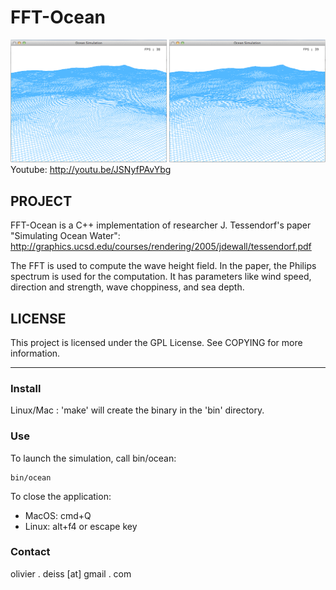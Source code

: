 # FFT-Ocean

![Screenshot](media/Screenshot.png)
Youtube: http://youtu.be/JSNyfPAvYbg

## PROJECT

FFT-Ocean is a C++ implementation of researcher J. Tessendorf's paper "Simulating Ocean Water":
http://graphics.ucsd.edu/courses/rendering/2005/jdewall/tessendorf.pdf

The FFT is used to compute the wave height field. In the paper, the Philips spectrum is used for the computation. It has parameters like wind speed, direction and strength, wave choppiness, and sea depth.

## LICENSE

This project is licensed under the GPL License. See COPYING for more information.

***

### Install

Linux/Mac : 'make' will create the binary in the 'bin' directory.

### Use

To launch the simulation, call bin/ocean:

    bin/ocean

To close the application:
* MacOS: cmd+Q
* Linux: alt+f4 or escape key

### Contact

olivier . deiss [at] gmail . com